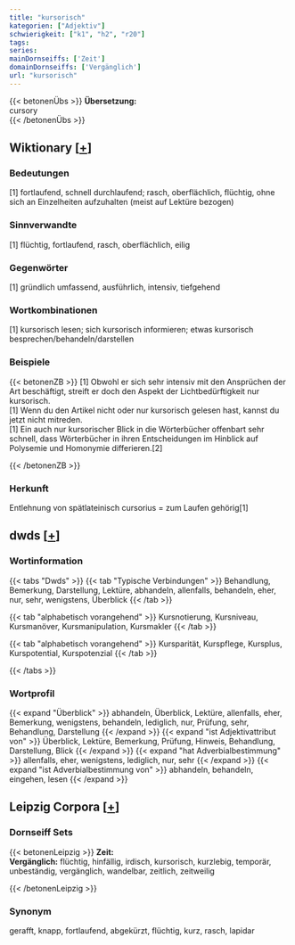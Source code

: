 ```yaml
---
title: "kursorisch"
kategorien: ["Adjektiv"]
schwierigkeit: ["k1", "h2", "r20"]
tags:
series:
mainDornseiffs: ['Zeit']
domainDornseiffs: ['Vergänglich']
url: "kursorisch"
---
```


{{< betonenÜbs >}}
**Übersetzung:**  
cursory  
{{< /betonenÜbs >}}

## Wiktionary [[+](https://de.wiktionary.org/wiki/kursorisch)]

### Bedeutungen
[1] fortlaufend, schnell durchlaufend; rasch, oberflächlich, flüchtig, ohne sich an Einzelheiten aufzuhalten (meist auf Lektüre bezogen)  

### Sinnverwandte
[1] flüchtig, fortlaufend, rasch, oberflächlich, eilig  

### Gegenwörter
[1] gründlich umfassend, ausführlich, intensiv, tiefgehend  

### Wortkombinationen
[1] kursorisch lesen; sich kursorisch informieren; etwas kursorisch besprechen/behandeln/darstellen  

### Beispiele
{{< betonenZB >}}
[1] Obwohl er sich sehr intensiv mit den Ansprüchen der Art beschäftigt, streift er doch den Aspekt der Lichtbedürftigkeit nur kursorisch.  
[1] Wenn du den Artikel nicht oder nur kursorisch gelesen hast, kannst du jetzt nicht mitreden.  
[1] Ein auch nur kursorischer Blick in die Wörterbücher offenbart sehr schnell, dass Wörterbücher in ihren Entscheidungen im Hinblick auf Polysemie und Homonymie differieren.[2]  

{{< /betonenZB >}}
### Herkunft
Entlehnung von spätlateinisch cursorius = zum Laufen gehörig[1]  



## dwds [[+](https://www.dwds.de/wb/kursorisch)]

### Wortinformation
{{< tabs "Dwds" >}}
{{< tab "Typische Verbindungen" >}}
Behandlung, Bemerkung, Darstellung, Lektüre, abhandeln, allenfalls, behandeln, eher, nur, sehr, wenigstens, Überblick
{{< /tab >}}

{{< tab "alphabetisch vorangehend" >}}
Kursnotierung, Kursniveau, Kursmanöver, Kursmanipulation, Kursmakler
{{< /tab >}}

{{< tab "alphabetisch vorangehend" >}}
Kursparität, Kurspflege, Kursplus, Kurspotential, Kurspotenzial
{{< /tab >}}

{{< /tabs >}}

### Wortprofil
{{< expand "Überblick" >}} abhandeln, Überblick, Lektüre, allenfalls, eher, Bemerkung, wenigstens, behandeln, lediglich, nur, Prüfung, sehr, Behandlung, Darstellung {{< /expand >}}
{{< expand "ist Adjektivattribut von" >}} Überblick, Lektüre, Bemerkung, Prüfung, Hinweis, Behandlung, Darstellung, Blick {{< /expand >}}
{{< expand "hat Adverbialbestimmung" >}} allenfalls, eher, wenigstens, lediglich, nur, sehr {{< /expand >}}
{{< expand "ist Adverbialbestimmung von" >}} abhandeln, behandeln, eingehen, lesen {{< /expand >}}

## Leipzig Corpora [[+](https://corpora.uni-leipzig.de/en/res?word=kursorisch&corpusId=deu_newscrawl-public_2018)]

### Dornseiff Sets
{{< betonenLeipzig >}}
**Zeit:**  
**Vergänglich:** flüchtig, hinfällig, irdisch, kursorisch, kurzlebig, temporär, unbeständig, vergänglich, wandelbar, zeitlich, zeitweilig  

{{< /betonenLeipzig >}}

### Synonym
gerafft, knapp, fortlaufend, abgekürzt, flüchtig, kurz, rasch, lapidar

